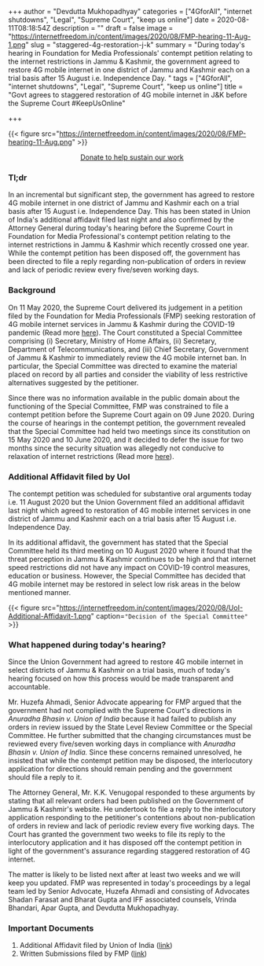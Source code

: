 +++
author = "Devdutta Mukhopadhyay"
categories = ["4GforAll", "internet shutdowns", "Legal", "Supreme Court", "keep us online"]
date = 2020-08-11T08:18:54Z
description = ""
draft = false
image = "https://internetfreedom.in/content/images/2020/08/FMP-hearing-11-Aug-1.png"
slug = "staggered-4g-restoration-j-k"
summary = "During today's hearing in Foundation for Media Professionals' contempt petition relating to the internet restrictions in Jammu & Kashmir, the government agreed to restore 4G mobile internet in one district of Jammu and Kashmir each on a trial basis after 15 August i.e. Independence Day. "
tags = ["4GforAll", "internet shutdowns", "Legal", "Supreme Court", "keep us online"]
title = "Govt agrees to staggered restoration of 4G mobile internet  in J&K before the Supreme Court #KeepUsOnline"

+++




{{< figure src="https://internetfreedom.in/content/images/2020/08/FMP-hearing-11-Aug.png" >}}

<div style="text-align:center;">
    <a href="https://internetfreedom.in/donate/" class="button">Donate to help sustain our work</a>
</div>

### Tl;dr

In an incremental but significant step, the government has agreed to restore 4G mobile internet in one district of Jammu and Kashmir each on a trial basis after 15 August i.e. Independence Day. This has been stated in Union of India's additional affidavit filed last night and also confirmed by the Attorney General during today's hearing before the Supreme Court in Foundation for Media Professional's contempt petition relating to the internet restrictions in Jammu & Kashmir which recently crossed one year. While the contempt petition has been disposed off, the government has been directed to file a reply regarding non-publication of orders in review and lack of periodic review every five/seven working days.

### Background

On 11 May 2020, the Supreme Court delivered its judgement in a petition filed by the Foundation for Media Professionals (FMP) seeking restoration of 4G mobile internet services in Jammu & Kashmir during the COVID-19 pandemic (Read more [here](https://internetfreedom.in/supreme-courts-j-k-4g-restoration-decision-disappointing-but-we-are-determined/)). The Court constituted a Special Committee comprising (i) Secretary, Ministry of Home Affairs,  (ii) Secretary, Department of Telecommunications, and (iii) Chief Secretary, Government of Jammu & Kashmir to immediately review the 4G mobile internet ban. In particular, the Special Committee was directed to examine the material placed on record by all parties and consider the viability of less restrictive alternatives suggested by the petitioner.

Since there was no information available in the public domain about the functioning of the Special Committee, FMP was constrained to file a contempt petition before the Supreme Court again on 09 June 2020. During the course of hearings in the contempt petition, the government revealed that the Special Committee had held two meetings since its constitution on 15 May 2020 and 10 June 2020, and it decided to defer the issue for two months since the security situation was allegedly not conducive to relaxation of internet restrictions (Read more [here](https://internetfreedom.in/fmp-contempt-petition-rejoinder/)).

### Additional Affidavit filed by UoI

The contempt petition was scheduled for substantive oral arguments today i.e. 11 August 2020 but the Union Government filed an additional affidavit last night which agreed to restoration of 4G mobile internet services in one district of Jammu and Kashmir each on a trial basis after 15 August i.e. Independence Day.

In its additional affidavit, the government has stated that the Special Committee held its third meeting on 10 August 2020 where it found that the threat perception in Jammu & Kashmir continues to be high and that internet speed restrictions did not have any impact on COVID-19 control measures, education or business. However, the Special Committee has decided that 4G mobile internet may be restored in select low risk areas in the below mentioned manner.

{{< figure src="https://internetfreedom.in/content/images/2020/08/UoI-Additional-Affidavit-1.png" caption=`"Decision of the Special Committee"` >}}

### What happened during today's hearing?

Since the Union Government had agreed to restore 4G mobile internet in select districts of Jammu & Kashmir on a trial basis, much of today's hearing focused on how this process would be made transparent and accountable.

Mr. Huzefa Ahmadi, Senior Advocate appearing for FMP argued that the government had not complied with the Supreme Court's directions in _Anuradha Bhasin v. Union of India_ because it had failed to publish any orders in review issued by the State Level Review Committee or the Special Committee. He further submitted that the changing circumstances must be reviewed every five/seven working days in compliance with _Anuradha Bhasin v. Union of India._ Since these concerns remained unresolved, he insisted that while the contempt petition may be disposed, the interlocutory application for directions should remain pending and the government should file a reply to it.

The Attorney General, Mr. K.K. Venugopal responded to these arguments by stating that all relevant orders had been published on the Government of Jammu & Kashmir's website. He undertook to file a reply to the interlocutory application responding to the petitioner's contentions about non-publication of orders in review and lack of periodic review every five working days. The Court has granted the government two weeks to file its reply to the interlocutory application and it has disposed off the contempt petition in light of the government's assurance regarding staggered restoration of 4G internet.

The matter is likely to be listed next after at least two weeks and we will keep you updated. FMP was represented in today's proceedings by a legal team led by Senior Advocate, Huzefa Ahmadi and consisting of Advocates Shadan Farasat and Bharat Gupta and IFF associated counsels, Vrinda Bhandari, Apar Gupta, and Devdutta Mukhopadhyay.

### Important Documents

1. Additional Affidavit filed by Union of India ([link](https://drive.google.com/file/d/10LwQyg2Z1ilX1WBpY8phTrwVu7bn4EK8/view))
2. Written Submissions filed by FMP ([link](https://drive.google.com/file/d/1k5xmIKakFvGpBWDIAHs3nH73pOMlWkpr/view?usp=sharing))

